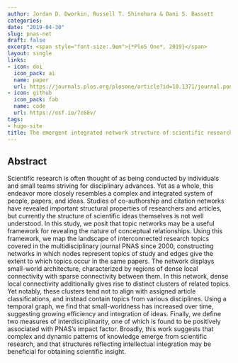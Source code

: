 ```yaml
---
author: Jordan D. Dworkin, Russell T. Shinohara & Dani S. Bassett
categories:
date: "2019-04-30"
slug: pnas-net
draft: false
excerpt: <span style="font-size:.9em">{*PloS One*, 2019}</span>
layout: single
links:
- icon: doi
  icon_pack: ai
  name: paper
  url: https://journals.plos.org/plosone/article?id=10.1371/journal.pone.0216146
- icon: github
  icon_pack: fab
  name: code
  url: https://osf.io/7c68v/
tags:
- hugo-site
title: The emergent integrated network structure of scientific research
---
```


## Abstract

Scientific research is often thought of as being conducted by individuals and small teams striving for disciplinary advances. Yet as a whole, this endeavor more closely resembles a complex and integrated system of people, papers, and ideas. Studies of co-authorship and citation networks have revealed important structural properties of researchers and articles, but currently the structure of scientific ideas themselves is not well understood. In this study, we posit that topic networks may be a useful framework for revealing the nature of conceptual relationships. Using this framework, we map the landscape of interconnected research topics covered in the multidisciplinary journal PNAS since 2000, constructing networks in which nodes represent topics of study and edges give the extent to which topics occur in the same papers. The network displays small-world architecture, characterized by regions of dense local connectivity with sparse connectivity between them. In this network, dense local connectivity additionally gives rise to distinct clusters of related topics. Yet notably, these clusters tend not to align with assigned article classifications, and instead contain topics from various disciplines. Using a temporal graph, we find that small-worldness has increased over time, suggesting growing efficiency and integration of ideas. Finally, we define two measures of interdisciplinarity, one of which is found to be positively associated with PNAS’s impact factor. Broadly, this work suggests that complex and dynamic patterns of knowledge emerge from scientific research, and that structures reflecting intellectual integration may be beneficial for obtaining scientific insight.